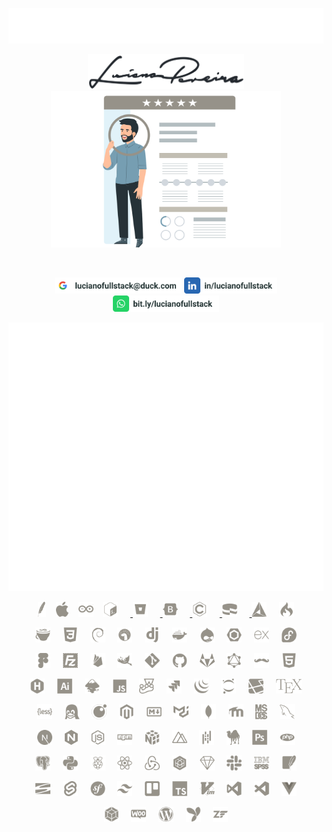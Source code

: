 <p align="center">
  <a href="https://lucianofullstack.github.io/lucianopereira">
    <img src="./assets/lucianopereira.svg" alt="Luciano Pereira">
  </a>
</p>
<p align="center">
  <a href="https://lucianofullstack.github.io/lucianopereira">
    <img src="./assets/signature.svg" width="250px" alt="Luciano Pereira Signature">
    <br>
    <img src="./assets/resume.svg" height="250px" alt="Luciano Pereira Resume">
  </a>
</p>
<br>
<p align="center">
    <a href="mailto:lucianofullstack@duck.com?subject=I%20saw%20your%20GitHub%20Profilee&body=Hi,%20Luciano%20"><img height="26px" src="./assets/mail.svg" alt="mail"></a>
    <a href="https://www.linkedin.com/in/lucianofullstack"><img height="26px" src="./assets/linkedin.svg" alt="LinkedIn"></a>
    <a href="https://bit.ly/lucianofullstack"><img height="26px" src="./assets/whatsapp.svg" alt="whatsapp"></a>
</p>
<p align="center">
  <img src="github-metrics.svg">
</p>
<p align="center"><a href="https://apache.org/"><img height="24px" src="./assets/icons/apache.svg" alt="Apache"></a>&nbsp;&nbsp;&nbsp;&nbsp;<a href="https://apple.com"><img height="24px" src="./assets/icons/apple.svg" alt="Apple"></a>&nbsp;&nbsp;&nbsp;&nbsp;<a href="https://www.arduino.cc"><img height="24px" src="./assets/icons/arduino.svg" alt="Arduino"></a>&nbsp;&nbsp;&nbsp;&nbsp;<a href="https://www.gnu.org/software/bash/"><img height="24px" src="./assets/icons/bash.svg" alt="bash"></a>
&nbsp;&nbsp;&nbsp;&nbsp;<a href="https://bitbucket.org">                    <img height="24px" src="./assets/icons/bitbucket.svg" alt="Bitbucket"></a>
&nbsp;&nbsp;&nbsp;&nbsp;<a href="https://getbootstrap.com/">                <img height="24px" src="./assets/icons/bootstrap.svg" alt="bootstrap"></a>
&nbsp;&nbsp;&nbsp;&nbsp;<a href="https://www.open-std.org/jtc1/sc22/wg14/"> <img height="24px" src="./assets/icons/c.svg"         alt="c language"></a>
&nbsp;&nbsp;&nbsp;&nbsp;<a href="https://cakephp.org/">                     <img height="24px" src="./assets/icons/cakephp.svg"   alt="cake php"></a>
&nbsp;&nbsp;&nbsp;&nbsp;<a href="https://cmake.org/">                       <img height="24px" src="./assets/icons/cmake.svg"     alt="c make"></a>
&nbsp;&nbsp;&nbsp;&nbsp;<a href="https://codeigniter.com/"><img height="24px" src="./assets/icons/codeigniter.svg"  alt="code igniter"></a>
</p><p align="center">  <a href="https://coffeescript.org/"><img height="24px" src="./assets/icons/coffeescript.svg" alt="coffee script"></a>
&nbsp;&nbsp;&nbsp;&nbsp;<a href="https://www.w3.org/TR/2001/WD-css3-roadmap-20010523/"><img height="24px" src="./assets/icons/css3.svg"         alt="css3"></a>
&nbsp;&nbsp;&nbsp;&nbsp;<a href="https://www.debian.org/"><img height="24px" src="./assets/icons/debian.svg"       alt="debian"></a>
&nbsp;&nbsp;&nbsp;&nbsp;<a href="https://deno.land/"><img height="24px" src="./assets/icons/denojs.svg"       alt="denojs"></a>
&nbsp;&nbsp;&nbsp;&nbsp;<a href="https://www.djangoproject.com/"><img height="24px" src="./assets/icons/django.svg"       alt="django"></a>
&nbsp;&nbsp;&nbsp;&nbsp;<a href="https://www.docker.com/"><img height="24px" src="./assets/icons/docker.svg"       alt="docker"></a>
&nbsp;&nbsp;&nbsp;&nbsp;<a href="https://www.drupal.org/"><img height="24px" src="./assets/icons/drupal.svg"       alt="drupal"></a>
&nbsp;&nbsp;&nbsp;&nbsp;<a href="https://eslint.org/"><img height="24px" src="./assets/icons/eslint.svg"       alt="eslint"></a>
&nbsp;&nbsp;&nbsp;&nbsp;<a href="https://expressjs.com/"><img height="24px" src="./assets/icons/express.svg"      alt="express"></a>
&nbsp;&nbsp;&nbsp;&nbsp;<a href="https://getfedora.org/es/"><img height="24px" src="./assets/icons/fedora.svg"       alt="fedora"></a>
</p><p align="center">  <a href="https://www.figma.com/"><img height="24px" src="./assets/icons/figma.svg"        alt="figma"></a>
&nbsp;&nbsp;&nbsp;&nbsp;<a href="https://filezilla-project.org/"><img height="24px" src="./assets/icons/filezilla.svg"    alt="filezilla"></a>
&nbsp;&nbsp;&nbsp;&nbsp;<a href="https://firebase.google.com/?hl=es"><img height="24px" src="./assets/icons/firebase.svg"     alt="firbase"></a>
&nbsp;&nbsp;&nbsp;&nbsp;<a href="https://www.gimp.org/"><img height="24px" src="./assets/icons/gimp.svg"         alt="gimp"></a>
&nbsp;&nbsp;&nbsp;&nbsp;<a href="https://git-scm.com/"><img height="24px" src="./assets/icons/git.svg"          alt="git"></a>
&nbsp;&nbsp;&nbsp;&nbsp;<a href="https://github.com/thisIsMySourceCode"><img height="24px" src="./assets/icons/github.svg"       alt="github"></a>
&nbsp;&nbsp;&nbsp;&nbsp;<a href="https://about.gitlab.com/"><img height="24px" src="./assets/icons/gitlab.svg"       alt="gitlab"></a>
&nbsp;&nbsp;&nbsp;&nbsp;<a href="https://graphql.org/"><img height="24px" src="./assets/icons/graphql.svg"      alt="graphsql"></a>
&nbsp;&nbsp;&nbsp;&nbsp;<a href="https://handlebarsjs.com/"><img height="24px" src="./assets/icons/handlebars.svg"   alt="handlebars"></a>
&nbsp;&nbsp;&nbsp;&nbsp;<a href="https://html.spec.whatwg.org/"><img height="24px" src="./assets/icons/html5.svg"        alt="html5"></a>
</p><p align="center">  <a href="https://gohugo.io/"><img height="24px" src="./assets/icons/hugo.svg"         alt="hugo"></a>
&nbsp;&nbsp;&nbsp;&nbsp;<a href="https://www.adobe.com/ar/products/illustrator.html"><img height="24px" src="./assets/icons/illustrator.svg"  alt="illustrator"></a>
&nbsp;&nbsp;&nbsp;&nbsp;<a href="https://inkscape.org/es/"><img height="24px" src="./assets/icons/inkscape.svg"     alt="inkscape"></a>
&nbsp;&nbsp;&nbsp;&nbsp;<a href="https://developer.mozilla.org/en-US/docs/Web/JavaScript/Reference"><img height="24px" src="./assets/icons/javascript.svg"   alt="javascript"></a>
&nbsp;&nbsp;&nbsp;&nbsp;<a href="https://jestjs.io/"><img height="24px" src="./assets/icons/jest.svg"         alt="jest"></a>
&nbsp;&nbsp;&nbsp;&nbsp;<a href="https://www.atlassian.com/es/software/jira"><img height="24px" src="./assets/icons/jira.svg"         alt="jira"></a>
&nbsp;&nbsp;&nbsp;&nbsp;<a href="https://jquery.com/"><img height="24px" src="./assets/icons/jquery.svg"       alt="jquery"></a>
&nbsp;&nbsp;&nbsp;&nbsp;<a href="https://jupyter.org/"><img height="24px" src="./assets/icons/jupyter.svg"      alt="jupyter"></a>
&nbsp;&nbsp;&nbsp;&nbsp;<a href="https://laravel.com/"><img height="24px" src="./assets/icons/laravel.svg"      alt="laravel"></a>
&nbsp;&nbsp;&nbsp;&nbsp;<a href="https://www.latex-project.org/"><img height="24px" src="./assets/icons/latex.svg"        alt="latex"></a>
</p><p align="center">  <a href="https://lesscss.org/"><img height="24px" src="./assets/icons/less.svg"         alt="less"></a>
&nbsp;&nbsp;&nbsp;&nbsp;<a href="https://www.linuxfoundation.org/"><img height="24px" src="./assets/icons/linux.svg"        alt="linux"></a>
&nbsp;&nbsp;&nbsp;&nbsp;<a href="https://www.lua.org/"><img height="24px" src="./assets/icons/lua.svg"          alt="lua"></a>
&nbsp;&nbsp;&nbsp;&nbsp;<a href="https://about.magento.com/Magento-Commerce.html"><img height="24px" src="./assets/icons/magento.svg"      alt="magento"></a>
&nbsp;&nbsp;&nbsp;&nbsp;<a href="https://daringfireball.net/projects/markdown/"><img height="24px" src="./assets/icons/markdown.svg"     alt="markdown"></a>
&nbsp;&nbsp;&nbsp;&nbsp;<a href="https://mui.com/material-ui/"><img height="24px" src="./assets/icons/materialui.svg"   alt="materialui"></a>
&nbsp;&nbsp;&nbsp;&nbsp;<a href="https://www.mongodb.com/"><img height="24px" src="./assets/icons/mongodb.svg"      alt="mongodb"></a>
&nbsp;&nbsp;&nbsp;&nbsp;<a href="https://moodle.org/"><img height="24px" src="./assets/icons/moodle.svg"       alt="moodle"></a>
&nbsp;&nbsp;&nbsp;&nbsp;<a href="http://freedos.org/"><img height="24px" src="./assets/icons/msdos.svg"        alt="msdos"></a>
&nbsp;&nbsp;&nbsp;&nbsp;<a href="https://www.mysql.com/"><img height="24px" src="./assets/icons/mysql.svg"        alt="mysql"></a>
</p><p align="center">  <a href="https://nextjs.org/"><img height="24px" src="./assets/icons/nextjs.svg"       alt="nextjs"></a>
&nbsp;&nbsp;&nbsp;&nbsp;<a href="https://nginx.org/en/"><img height="24px" src="./assets/icons/nginx.svg"        alt="nginx"></a>
&nbsp;&nbsp;&nbsp;&nbsp;<a href="https://nodejs.org/en/"><img height="24px" src="./assets/icons/nodejs.svg"       alt="nodejs"></a>
&nbsp;&nbsp;&nbsp;&nbsp;<a href="https://www.npmjs.com/"><img height="24px" src="./assets/icons/npm.svg"          alt="npm"></a>
&nbsp;&nbsp;&nbsp;&nbsp;<a href="https://numpy.org/"><img height="24px" src="./assets/icons/numpy.svg"        alt="numpy"></a>
&nbsp;&nbsp;&nbsp;&nbsp;<a href="https://nuxtjs.org/"><img height="24px" src="./assets/icons/nuxtjs.svg"       alt="nuxtjs"></a>
&nbsp;&nbsp;&nbsp;&nbsp;<a href="https://pandafw.github.io/panda/index_en.html"><img height="24px" src="./assets/icons/pandas.svg"       alt="pandas"></a>
&nbsp;&nbsp;&nbsp;&nbsp;<a href="https://www.perl.org/"><img height="24px" src="./assets/icons/perl.svg"         alt="perl"></a>
&nbsp;&nbsp;&nbsp;&nbsp;<a href="https://www.adobe.com/la/products/photoshop.html"><img height="24px" src="./assets/icons/photoshop.svg"    alt="photoshop"></a>
&nbsp;&nbsp;&nbsp;&nbsp;<a href="https://www.php.net/"><img height="24px" src="./assets/icons/php.svg"          alt="php"></a>
</p><p align="center">  <a href="https://www.postgresql.org/"><img height="24px" src="./assets/icons/postgresql.svg"   alt="postgresql"></a>
&nbsp;&nbsp;&nbsp;&nbsp;<a href="https://www.python.org/"><img height="24px" src="./assets/icons/python.svg"       alt="python"></a>
&nbsp;&nbsp;&nbsp;&nbsp;<a href="https://www.raspberrypi.com/"><img height="24px" src="./assets/icons/raspberrypi.svg"  alt="raspberry pi"></a>
&nbsp;&nbsp;&nbsp;&nbsp;<a href="https://reactjs.org/"><img height="24px" src="./assets/icons/react.svg"        alt="react"></a>
&nbsp;&nbsp;&nbsp;&nbsp;<a href="https://redux.js.org/"><img height="24px" src="./assets/icons/redux.svg"        alt="redux"></a>
&nbsp;&nbsp;&nbsp;&nbsp;<a href="https://sequelize.org/"><img height="24px" src="./assets/icons/sequelize.svg"    alt="sequelize"></a>
&nbsp;&nbsp;&nbsp;&nbsp;<a href="https://www.sketch.com/"><img height="24px" src="./assets/icons/sketch.svg"       alt="sketch"></a>
&nbsp;&nbsp;&nbsp;&nbsp;<a href="https://slack.com"><img height="24px" src="./assets/icons/slack.svg"        alt="slack"></a>
&nbsp;&nbsp;&nbsp;&nbsp;<a href="https://www.ibm.com/spss"><img height="24px" src="./assets/icons/spss.svg"         alt="spss"></a>
&nbsp;&nbsp;&nbsp;&nbsp;<a href="https://www.sqlite.org/index.html"><img height="24px" src="./assets/icons/sqlite.svg"       alt="sqlite"></a>
</p><p align="center">  <a href="https://subversion.apache.org/"><img height="24px" src="./assets/icons/subversion.svg"   alt="subversion"></a>
&nbsp;&nbsp;&nbsp;&nbsp;<a href="https://svelte.dev/"><img height="24px" src="./assets/icons/svelte.svg"       alt="svelte"></a>
&nbsp;&nbsp;&nbsp;&nbsp;<a href="https://symfony.com/"><img height="24px" src="./assets/icons/symfony.svg"      alt="symphony"></a>
&nbsp;&nbsp;&nbsp;&nbsp;<a href="https://tailwindcss.com/"><img height="24px" src="./assets/icons/tailwindcss.svg"  alt="tailwindcss"></a>
&nbsp;&nbsp;&nbsp;&nbsp;<a href="https://trello.com/"><img height="24px" src="./assets/icons/trello.svg"       alt="trello"></a>
&nbsp;&nbsp;&nbsp;&nbsp;<a href="https://www.typescriptlang.org/"><img height="24px" src="./assets/icons/typescript.svg"   alt="typescript"></a>
&nbsp;&nbsp;&nbsp;&nbsp;<a href="https://www.vim.org"><img height="24px" src="./assets/icons/vim.svg"          alt="vim"></a>
&nbsp;&nbsp;&nbsp;&nbsp;<a href="https://visualstudio.microsoft.com/"><img height="24px" src="./assets/icons/visualstudio.svg" alt="visualstudio"></a>
&nbsp;&nbsp;&nbsp;&nbsp;<a href="https://code.visualstudio.com/"><img height="24px" src="./assets/icons/vscode.svg"       alt="vscode"></a>
&nbsp;&nbsp;&nbsp;&nbsp;<a href="https://vuejs.org/"><img height="24px" src="./assets/icons/vuejs.svg"        alt="vuejs"></a>
</p><p align="center">  <a href="https://webpack.js.org/"><img height="24px" src="./assets/icons/webpack.svg"      alt="webpack"></a>
&nbsp;&nbsp;&nbsp;&nbsp;<a href="https://woocommerce.com/"><img height="24px" src="./assets/icons/woocommerce.svg"  alt="woocommerce"></a>
&nbsp;&nbsp;&nbsp;&nbsp;<a href="https://wordpress.org/"><img height="24px" src="./assets/icons/wordpress.svg"    alt="wordpress"></a>
&nbsp;&nbsp;&nbsp;&nbsp;<a href="https://www.yiiframework.com/"><img height="24px" src="./assets/icons/yii.svg"          alt="yii"></a>
&nbsp;&nbsp;&nbsp;&nbsp;<a href="https://framework.zend.com/"><img height="24px" src="./assets/icons/zend.svg"         alt="zend"></a>
</p>
